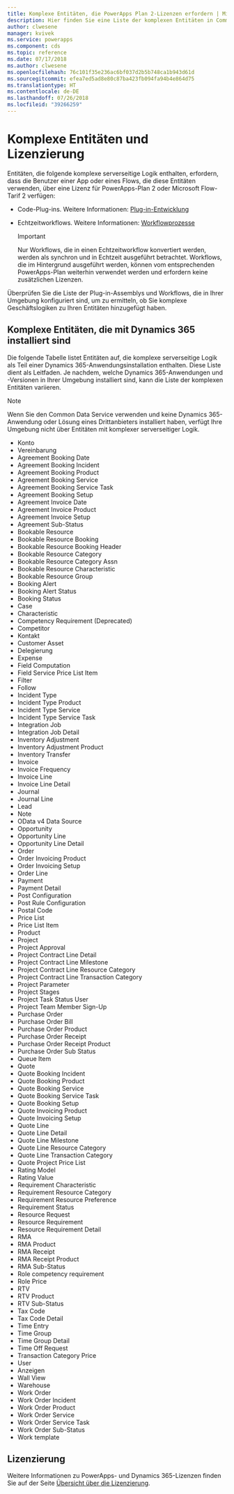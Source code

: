 ```yaml
---
title: Komplexe Entitäten, die PowerApps Plan 2-Lizenzen erfordern | Microsoft-Dokumentation
description: Hier finden Sie eine Liste der komplexen Entitäten in Common Data Service (CDS) für Apps, die eine PowerApps 2-Lizenzen erfordern.
author: clwesene
manager: kvivek
ms.service: powerapps
ms.component: cds
ms.topic: reference
ms.date: 07/17/2018
ms.author: clwesene
ms.openlocfilehash: 76c101f35e236ac6bf037d2b5b748ca1b943d61d
ms.sourcegitcommit: efea7ed5ad8e80c87ba423fb094fa94b4e864d75
ms.translationtype: HT
ms.contentlocale: de-DE
ms.lasthandoff: 07/26/2018
ms.locfileid: "39266259"
---
```

# <a name="complex-entities-and-licensing"></a>Komplexe Entitäten und Lizenzierung
Entitäten, die folgende komplexe serverseitige Logik enthalten, erfordern, dass die Benutzer einer App oder eines Flows, die diese Entitäten verwenden, über eine Lizenz für PowerApps-Plan 2 oder Microsoft Flow-Tarif 2 verfügen:

* Code-Plug-ins. Weitere Informationen: [Plug-in-Entwicklung](https://docs.microsoft.com/dynamics365/customer-engagement/developer/plugin-development)
* Echtzeitworkflows. Weitere Informationen: [Workflowprozesse](https://docs.microsoft.com/dynamics365/customer-engagement/customize/workflow-processes)

    > [!IMPORTANT]
    >  Nur Workflows, die in einen Echtzeitworkflow konvertiert werden, werden als synchron und in Echtzeit ausgeführt betrachtet. Workflows, die im Hintergrund ausgeführt werden, können vom entsprechenden PowerApps-Plan weiterhin verwendet werden und erfordern keine zusätzlichen Lizenzen.

Überprüfen Sie die Liste der Plug-in-Assemblys und Workflows, die in Ihrer Umgebung konfiguriert sind, um zu ermitteln, ob Sie komplexe Geschäftslogiken zu Ihren Entitäten hinzugefügt haben.

## <a name="complex-entities-installed-with-dynamics-365"></a>Komplexe Entitäten, die mit Dynamics 365 installiert sind
Die folgende Tabelle listet Entitäten auf, die komplexe serverseitige Logik als Teil einer Dynamics 365-Anwendungsinstallation enthalten. Diese Liste dient als Leitfaden. Je nachdem, welche Dynamics 365-Anwendungen und -Versionen in Ihrer Umgebung installiert sind, kann die Liste der komplexen Entitäten variieren.

> [!NOTE]
>  Wenn Sie den Common Data Service verwenden und keine Dynamics 365-Anwendung oder Lösung eines Drittanbieters installiert haben, verfügt Ihre Umgebung nicht über Entitäten mit komplexer serverseitiger Logik.

* Konto
* Vereinbarung
* Agreement Booking Date
* Agreement Booking Incident
* Agreement Booking Product
* Agreement Booking Service
* Agreement Booking Service Task
* Agreement Booking Setup
* Agreement Invoice Date
* Agreement Invoice Product
* Agreement Invoice Setup
* Agreement Sub-Status
* Bookable Resource
* Bookable Resource Booking
* Bookable Resource Booking Header
* Bookable Resource Category
* Bookable Resource Category Assn
* Bookable Resource Characteristic
* Bookable Resource Group
* Booking Alert
* Booking Alert Status
* Booking Status
* Case
* Characteristic
* Competency Requirement (Deprecated)
* Competitor
* Kontakt
* Customer Asset
* Delegierung
* Expense
* Field Computation
* Field Service Price List Item
* Filter
* Follow
* Incident Type
* Incident Type Product
* Incident Type Service
* Incident Type Service Task
* Integration Job
* Integration Job Detail
* Inventory Adjustment
* Inventory Adjustment Product
* Inventory Transfer
* Invoice
* Invoice Frequency
* Invoice Line
* Invoice Line Detail
* Journal
* Journal Line
* Lead
* Note
* OData v4 Data Source
* Opportunity
* Opportunity Line
* Opportunity Line Detail
* Order
* Order Invoicing Product
* Order Invoicing Setup
* Order Line
* Payment
* Payment Detail
* Post Configuration
* Post Rule Configuration
* Postal Code
* Price List
* Price List Item
* Product
* Project
* Project Approval
* Project Contract Line Detail
* Project Contract Line Milestone
* Project Contract Line Resource Category
* Project Contract Line Transaction Category
* Project Parameter
* Project Stages
* Project Task Status User
* Project Team Member Sign-Up
* Purchase Order
* Purchase Order Bill
* Purchase Order Product
* Purchase Order Receipt
* Purchase Order Receipt Product
* Purchase Order Sub Status
* Queue Item
* Quote
* Quote Booking Incident
* Quote Booking Product
* Quote Booking Service
* Quote Booking Service Task
* Quote Booking Setup
* Quote Invoicing Product
* Quote Invoicing Setup
* Quote Line
* Quote Line Detail
* Quote Line Milestone
* Quote Line Resource Category
* Quote Line Transaction Category
* Quote Project Price List
* Rating Model
* Rating Value
* Requirement Characteristic
* Requirement Resource Category
* Requirement Resource Preference
* Requirement Status
* Resource Request
* Resource Requirement
* Resource Requirement Detail
* RMA
* RMA Product
* RMA Receipt
* RMA Receipt Product
* RMA Sub-Status
* Role competency requirement
* Role Price
* RTV
* RTV Product
* RTV Sub-Status
* Tax Code
* Tax Code Detail
* Time Entry
* Time Group
* Time Group Detail
* Time Off Request
* Transaction Category Price
* User
* Anzeigen
* Wall View
* Warehouse
* Work Order
* Work Order Incident
* Work Order Product
* Work Order Service
* Work Order Service Task
* Work Order Sub-Status
* Work template


## <a name="licensing"></a>Lizenzierung
Weitere Informationen zu PowerApps- und Dynamics 365-Lizenzen finden Sie auf der Seite [Übersicht über die Lizenzierung](../../administrator/pricing-billing-skus.md).

